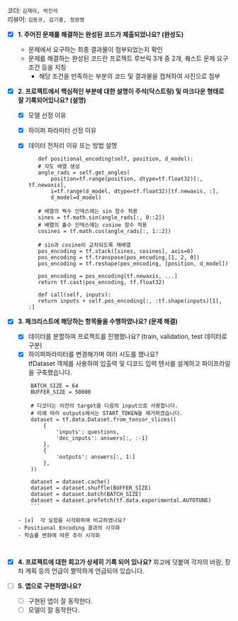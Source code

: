 코더: `김재이, 박진석  `  
리뷰어: `김동규, 김기홍, 정권영`

- [x]  **1. 주어진 문제를 해결하는 완성된 코드가 제출되었나요? (완성도)**
    - 문제에서 요구하는 최종 결과물이 첨부되었는지 확인
    - 문제를 해결하는 완성된 코드란 프로젝트 루브릭 3개 중 2개, 
    퀘스트 문제 요구조건 등을 지칭
        - 해당 조건을 만족하는 부분의 코드 및 결과물을 캡쳐하여 사진으로 첨부

- [x]  **2. 프로젝트에서 핵심적인 부분에 대한 설명이 주석(닥스트링) 및 마크다운 형태로 잘 기록되어있나요? (설명)**
    - [x]  모델 선정 이유
    - [x]  하이퍼 파라미터 선정 이유
    - [x]  데이터 전처리 이유 또는 방법 설명
       ```
          def positional_encoding(self, position, d_model):
          # 각도 배열 생성
          angle_rads = self.get_angles(
              position=tf.range(position, dtype=tf.float32)[:, tf.newaxis],
              i=tf.range(d_model, dtype=tf.float32)[tf.newaxis, :],
              d_model=d_model)

          # 배열의 짝수 인덱스에는 sin 함수 적용
          sines = tf.math.sin(angle_rads[:, 0::2])
          # 배열의 홀수 인덱스에는 cosine 함수 적용
          cosines = tf.math.cos(angle_rads[:, 1::2])

          # sin과 cosine이 교차되도록 재배열
          pos_encoding = tf.stack([sines, cosines], axis=0)
          pos_encoding = tf.transpose(pos_encoding,[1, 2, 0]) 
          pos_encoding = tf.reshape(pos_encoding, [position, d_model])

          pos_encoding = pos_encoding[tf.newaxis, ...]
          return tf.cast(pos_encoding, tf.float32)

          def call(self, inputs):
          return inputs + self.pos_encoding[:, :tf.shape(inputs)[1], :]  
       ```
       
  
- [x]  **3. 체크리스트에 해당하는 항목들을 수행하였나요? (문제 해결)**
    - [x]  데이터를 분할하여 프로젝트를 진행했나요? (train, validation, test 데이터로 구분)
    - [x]  하이퍼파라미터를 변경해가며 여러 시도를 했나요?  
      tfDataset 객체를 사용하여 입출력 및 디코드 입력 텐서를 설계하고 파이프라일을 구축했습니다.
      ```
          BATCH_SIZE = 64
          BUFFER_SIZE = 50000

          # 디코더는 이전의 target을 다음의 input으로 사용합니다.
          # 이에 따라 outputs에서는 START_TOKEN을 제거하겠습니다.
          dataset = tf.data.Dataset.from_tensor_slices((
              {
                  'inputs': questions,
                  'dec_inputs': answers[:, :-1]
              },
              {
                  'outputs': answers[:, 1:]
              },
          ))

          dataset = dataset.cache()
          dataset = dataset.shuffle(BUFFER_SIZE)
          dataset = dataset.batch(BATCH_SIZE)
          dataset = dataset.prefetch(tf.data.experimental.AUTOTUNE)
          ```

    - [x]  각 실험을 시각화하여 비교하였나요?
      - Positional Encoding 결과의 시각화
      - 학습률 변화에 따른 추이 시각화



- [x]  **4. 프로젝트에 대한 회고가 상세히 기록 되어 있나요?**
  회고에 덧붙여 각자의 바람, 장차 계획 등의 언급이 짤막하게 언급되어 있습니다.  
      

- [ ]  **5.  앱으로 구현하였나요?**
    - [ ]  구현된 앱이 잘 동작한다.
    - [ ]  모델이 잘 동작한다.